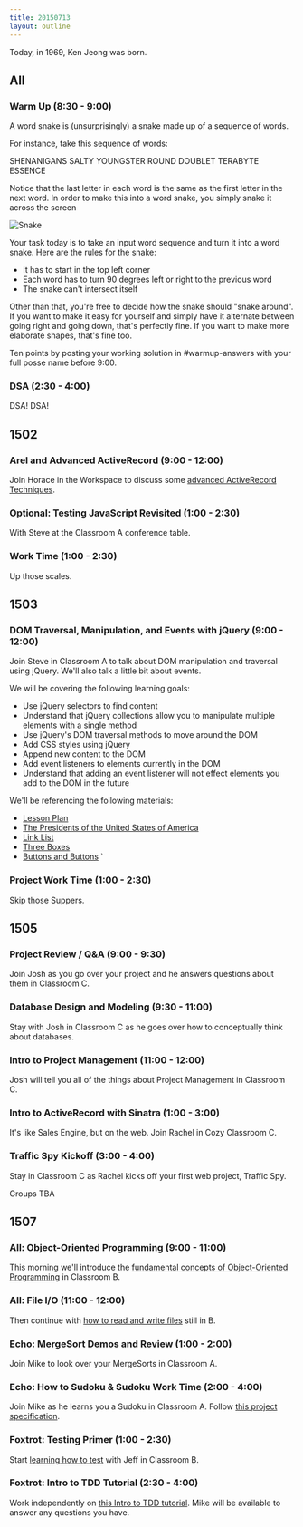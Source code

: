 ```yaml
---
title: 20150713
layout: outline
---
```


Today, in 1969, Ken Jeong was born.

## All

### Warm Up (8:30 - 9:00)

A word snake is (unsurprisingly) a snake made up of a sequence of words.

For instance, take this sequence of words:

SHENANIGANS SALTY YOUNGSTER ROUND DOUBLET TERABYTE ESSENCE

Notice that the last letter in each word is the same as the first letter in the next word. In order to make this into a word snake, you simply snake it across the screen

![Snake](http://i.imgur.com/OXOqbP0.png)

Your task today is to take an input word sequence and turn it into a word snake. Here are the rules for the snake:

* It has to start in the top left corner
* Each word has to turn 90 degrees left or right to the previous word
* The snake can't intersect itself

Other than that, you're free to decide how the snake should "snake around". If you want to make it easy for yourself and simply have it alternate between going right and going down, that's perfectly fine. If you want to make more elaborate shapes, that's fine too.

Ten points by posting your working solution in #warmup-answers with your full posse name before 9:00.

### DSA (2:30 - 4:00)

DSA! DSA!


## 1502

### Arel and Advanced ActiveRecord (9:00 - 12:00)

Join Horace in the Workspace to discuss some [advanced ActiveRecord Techniques](https://github.com/turingschool/lesson_plans/blob/master/ruby_04-apis_and_scalability/advanced_active_record_queries.markdown).

### Optional: Testing JavaScript Revisited (1:00 - 2:30)

With Steve at the Classroom A conference table.

### Work Time (1:00 - 2:30)

Up those scales.


## 1503

### DOM Traversal, Manipulation, and Events with jQuery (9:00 - 12:00)

Join Steve in Classroom A to talk about DOM manipulation and traversal using jQuery. We'll also talk a little bit about events.

We will be covering the following learning goals:

* Use jQuery selectors to find content
* Understand that jQuery collections allow you to manipulate multiple elements with a single method
* Use jQuery's DOM traversal methods to move around the DOM
* Add CSS styles using jQuery
* Append new content to the DOM
* Add event listeners to elements currently in the DOM
* Understand that adding an event listener will not effect elements you add to the DOM in the future

We'll be referencing the following materials:

* [Lesson Plan](https://github.com/turingschool/lesson_plans/blob/master/ruby_04-apis_and_scalability/jquery_dom_traversal_and_manipulation.md)
* [The Presidents of the United States of America](http://output.jsbin.com/rejuya)
* [Link List](http://jsbin.com/basolo/)
* [Three Boxes](http://jsbin.com/hamelu/21/edit?html,css,js,output)
* [Buttons and Buttons](http://jsbin.com/ceyaxe)
`
### Project Work Time (1:00 - 2:30)

Skip those Suppers.

## 1505

### Project Review / Q&A (9:00 - 9:30)

Join Josh as you go over your project and he answers questions about them in Classroom C.

### Database Design and Modeling (9:30 - 11:00)

Stay with Josh in Classroom C as he goes over how to conceptually think about databases.

### Intro to Project Management (11:00 - 12:00)

Josh will tell you all of the things about Project Management in Classroom C.

### Intro to ActiveRecord with Sinatra (1:00 - 3:00)

It's like Sales Engine, but on the web. Join Rachel in Cozy Classroom C.

### Traffic Spy Kickoff (3:00 - 4:00)

Stay in Classroom C as Rachel kicks off your first web project, Traffic Spy.

Groups TBA

## 1507

### All: Object-Oriented Programming (9:00 - 11:00)

This morning we'll introduce the [fundamental concepts of Object-Oriented Programming](https://github.com/turingschool/lesson_plans/blob/master/ruby_01-object_oriented_programming_with_ruby/object_oriented_programming.markdown) in Classroom B.

### All: File I/O (11:00 - 12:00)

Then continue with [how to read and write files](https://github.com/turingschool/lesson_plans/blob/master/ruby_01-object_oriented_programming_with_ruby/file_io_and_csvs.markdown) still in B.

### Echo: MergeSort Demos and Review (1:00 - 2:00)

Join Mike to look over your MergeSorts in Classroom A.

### Echo: How to Sudoku & Sudoku Work Time (2:00 - 4:00)

Join Mike as he learns you a Sudoku in Classroom A. Follow [this project specification](https://github.com/turingschool/challenges/blob/master/robodoku.markdown).

### Foxtrot: Testing Primer (1:00 - 2:30)

Start [learning how to test](https://github.com/turingschool/lesson_plans/blob/master/ruby_01-object_oriented_programming_with_ruby/how_testing_works.markdown) with Jeff in Classroom B.

### Foxtrot: Intro to TDD Tutorial (2:30 - 4:00)

Work independently on [this Intro to TDD tutorial](http://tutorials.jumpstartlab.com/topics/testing/intro-to-tdd.html). Mike will be available to answer any questions you have.
